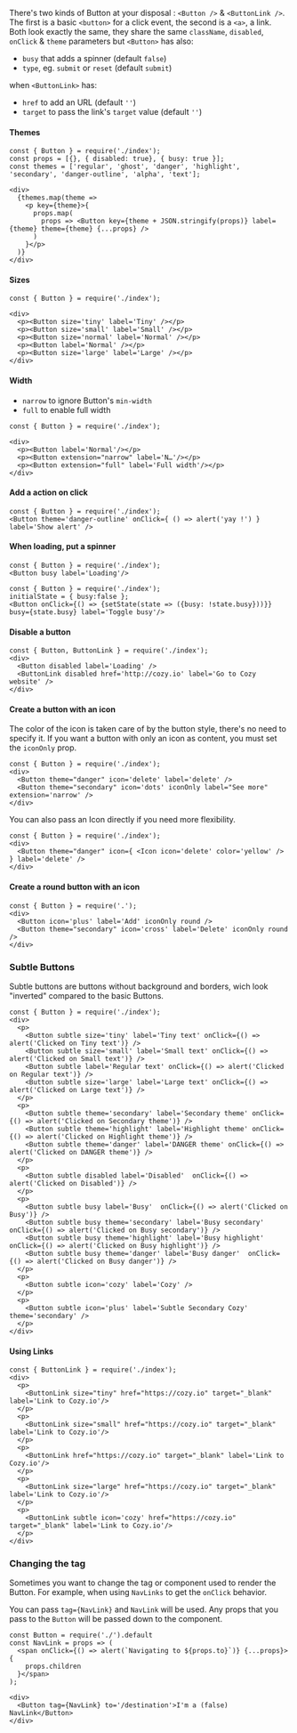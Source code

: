 There's two kinds of Button at your disposal : `<Button />` & `<ButtonLink />`.
The first is a basic `<button>` for a click event, the second is a `<a>`, a link.
Both look exactly the same, they share the same `className`, `disabled`, `onClick` & `theme` parameters but `<Button>` has also:

- `busy` that adds a spinner (default `false`)
- `type`, eg. `submit` or `reset` (default `submit`)

when `<ButtonLink>` has:

- `href` to add an URL (default `''`)
- `target` to pass the link's `target` value (default `''`)

#### Themes

```
const { Button } = require('./index');
const props = [{}, { disabled: true}, { busy: true }];
const themes = ['regular', 'ghost', 'danger', 'highlight', 'secondary', 'danger-outline', 'alpha', 'text'];

<div>
  {themes.map(theme =>
    <p key={theme}>{
      props.map(
        props => <Button key={theme + JSON.stringify(props)} label={theme} theme={theme} {...props} />
      )
    }</p>
  )}
</div>
```

#### Sizes

```
const { Button } = require('./index');

<div>
  <p><Button size='tiny' label='Tiny' /></p>
  <p><Button size='small' label='Small' /></p>
  <p><Button size='normal' label='Normal' /></p>
  <p><Button label='Normal' /></p>
  <p><Button size='large' label='Large' /></p>
</div>
```

#### Width

- `narrow` to ignore Button's `min-width`
- `full` to enable full width

```
const { Button } = require('./index');

<div>
  <p><Button label='Normal'/></p>
  <p><Button extension="narrow" label='N…'/></p>
  <p><Button extension="full" label='Full width'/></p>
</div>
```

#### Add a action on click

```
const { Button } = require('./index');
<Button theme='danger-outline' onClick={ () => alert('yay !') } label='Show alert' />
```

#### When loading, put a spinner

```
const { Button } = require('./index');
<Button busy label='Loading'/>
```

```
const { Button } = require('./index');
initialState = { busy:false };
<Button onClick={() => {setState(state => ({busy: !state.busy}))}} busy={state.busy} label='Toggle busy'/>
```

#### Disable a button

```
const { Button, ButtonLink } = require('./index');
<div>
  <Button disabled label='Loading' />
  <ButtonLink disabled href='http://cozy.io' label='Go to Cozy website' />
</div>
```

#### Create a button with an icon

The color of the icon is taken care of by the button style, there's no need to specify it.
If you want a button with only an icon as content, you must set the `iconOnly` prop.

```
const { Button } = require('./index');
<div>
  <Button theme="danger" icon='delete' label='delete' />
  <Button theme="secondary" icon='dots' iconOnly label="See more" extension='narrow' />
</div>
```

You can also pass an Icon directly if you need more flexibility.

```
const { Button } = require('./index');
<div>
  <Button theme="danger" icon={ <Icon icon='delete' color='yellow' /> } label='delete' />
</div>
```

#### Create a round button with an icon

```
const { Button } = require('.');
<div>
  <Button icon='plus' label='Add' iconOnly round />
  <Button theme="secondary" icon='cross' label='Delete' iconOnly round />
</div>
```

### Subtle Buttons

Subtle buttons are buttons without background and borders, wich look "inverted" compared to the basic Buttons.

```
const { Button } = require('./index');
<div>
  <p>
    <Button subtle size='tiny' label='Tiny text' onClick={() => alert('Clicked on Tiny text')} />
    <Button subtle size='small' label='Small text' onClick={() => alert('Clicked on Small text')} />
    <Button subtle label='Regular text' onClick={() => alert('Clicked on Regular text')} />
    <Button subtle size='large' label='Large text' onClick={() => alert('Clicked on Large text')} />
  </p>
  <p>
    <Button subtle theme='secondary' label='Secondary theme' onClick={() => alert('Clicked on Secondary theme')} />
    <Button subtle theme='highlight' label='Highlight theme' onClick={() => alert('Clicked on Highlight theme')} />
    <Button subtle theme='danger' label='DANGER theme' onClick={() => alert('Clicked on DANGER theme')} />
  </p>
  <p>
    <Button subtle disabled label='Disabled'  onClick={() => alert('Clicked on Disabled')} />
  </p>
  <p>
    <Button subtle busy label='Busy'  onClick={() => alert('Clicked on Busy')} />
    <Button subtle busy theme='secondary' label='Busy secondary'  onClick={() => alert('Clicked on Busy secondary')} />
    <Button subtle busy theme='highlight' label='Busy highlight'  onClick={() => alert('Clicked on Busy highlight')} />
    <Button subtle busy theme='danger' label='Busy danger'  onClick={() => alert('Clicked on Busy danger')} />
  </p>
  <p>
    <Button subtle icon='cozy' label='Cozy' />
  </p>
  <p>
    <Button subtle icon='plus' label='Subtle Secondary Cozy' theme='secondary' />
  </p>
</div>
```

#### Using Links

```
const { ButtonLink } = require('./index');
<div>
  <p>
    <ButtonLink size="tiny" href="https://cozy.io" target="_blank" label='Link to Cozy.io'/>
  </p>
  <p>
    <ButtonLink size="small" href="https://cozy.io" target="_blank" label='Link to Cozy.io'/>
  </p>
  <p>
    <ButtonLink href="https://cozy.io" target="_blank" label='Link to Cozy.io'/>
  </p>
  <p>
    <ButtonLink size="large" href="https://cozy.io" target="_blank" label='Link to Cozy.io'/>
  </p>
  <p>
    <ButtonLink subtle icon='cozy' href="https://cozy.io" target="_blank" label='Link to Cozy.io'/>
  </p>
</div>
```

### Changing the tag

Sometimes you want to change the tag or component used to render the Button. For example, when using `NavLinks` to get the `onClick` behavior.

You can pass `tag={NavLink}` and `NavLink` will be used. Any props that you
pass to the `Button` will be passed down to the component.

```
const Button = require('./').default
const NavLink = props => (
  <span onClick={() => alert(`Navigating to ${props.to}`)} {...props}>{
    props.children
  }</span>
);

<div>
  <Button tag={NavLink} to='/destination'>I'm a (false) NavLink</Button>
</div>
```
